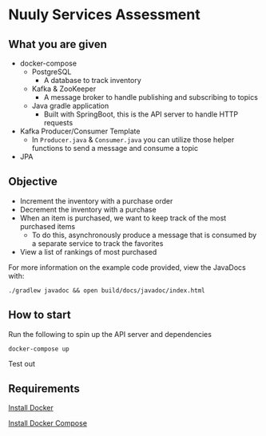 # Nuuly Services Assessment

## What you are given
* docker-compose
  * PostgreSQL
    * A database to track inventory
  * Kafka & ZooKeeper
    * A message broker to handle publishing and subscribing to topics
  * Java gradle application
    * Built with SpringBoot, this is the API server to handle HTTP requests
* Kafka Producer/Consumer Template
  * In `Producer.java` & `Consumer.java` you can utilize those helper functions to send a message and consume a topic
* JPA

## Objective
* Increment the inventory with a purchase order
* Decrement the inventory with a purchase
* When an item is purchased, we want to keep track of the most purchased items
  * To do this, asynchronously produce a message that is consumed by a separate service to track the favorites
* View a list of rankings of most purchased


For more information on the example code provided, view the JavaDocs with:
```shell
./gradlew javadoc && open build/docs/javadoc/index.html
```

## How to start
Run the following to spin up the API server and dependencies
```shell
docker-compose up
```
Test out 

## Requirements

[Install Docker](https://docs.docker.com/engine/installation/)

[Install Docker Compose](https://docs.docker.com/compose/install/)